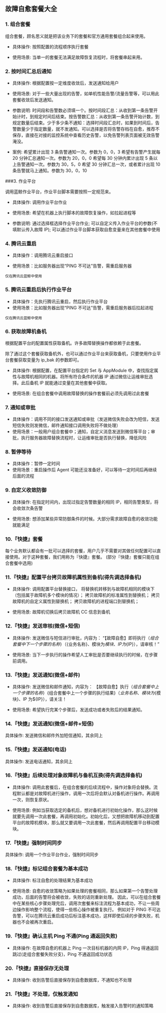 ## 故障自愈套餐大全

### 1. 组合套餐

组合套餐，顾名思义就是把该业务下的套餐和官方通用套餐组合起来使用。

-  具体操作:
按照配置的流程顺序执行套餐

-  使用场景:
当单一的套餐无法满足故障恢复流程时，将套餐串起来用。

### 2. 按时间汇总后通知

- 具体操作:
根据配置按一定维度收敛后，发送通知给用户

- 使用场景:
对于一些大量出现的告警，如单机性能告警/流量告警等，可以用此套餐收敛后发送通知。

- 参数说明:
时间段和告警数必须填一个。按时间段汇总：从收到第一条告警开始计时，到规定时间后结束。按告警数汇总：从收到第一条告警开始计数，到规定数量后结束。少于多少条不通知：选择时间段汇总时，如果到时间后，告警数量少于指定数量，就不发通知。可以选择是否将告警存档在自愈，推荐不保存，直接在对接的监控系统中查看历史告警，以免告警列表页面被无效告警淹没。

- 案例:
希望累计出现 3 条告警通知一次。参数为 0，0，3
希望有告警产生就每 20 分钟汇总通知一次。参数为 20，0，0
希望每 30 分钟内累计出现 5 条以上告警通知一次。参数为 30，5，0
希望 30 分钟汇总一次，或者累计出现 10 条告警就马上通知。参数为 30，0，10

###3. 作业平台

调用蓝鲸作业平台，作业平台脚本需要按照一定规范来。

- 具体操作:
调用作业平台作业

- 使用场景:
希望在机器上执行脚本的故障恢复操作，如拉起进程等

- 参数说明:
通过选择框选择作业平台作业;
可以自定义传入作业平台的参数(不填默认传入故障 IP);
可以通过作业平台脚本获取自愈变量来在其他套餐中使用

### 4. 腾讯云重启

- 具体操作：调用腾讯云重启接口

- 使用场景：比如服务器出现“PING 不可达”告警，需重启服务器

```plain
仅在腾讯云蓝鲸中使用
```


### 5. 腾讯云重启后执行作业平台

- 具体操作：先执行腾讯云重启，然后执行作业平台
- 使用场景：比如服务器出现“PING 不可达”告警，需重启服务器后拉起进程

```plain
仅在腾讯云蓝鲸中使用
```


### 6. 获取故障机备机

根据配置平台的配置属性获取备机。许多故障替换操作都依赖于此套餐。

除了通过这个套餐获取备机外，也可以通过作业平台来获取备机，只要使用作业平台套餐获取变量为 ip_bak 的参数即可。

- 具体操作:
根据配置，在配置平台指定的 Set 与 AppModule 中，查找指定属性与故障机相同的机器。将所有符合条件的机器 IP 通过微信让运维审批选择。此后备机 IP 就能通过变量在其他套餐中获取。

- 使用场景:
在组合套餐中调用故障替换的操作套餐前必须先调用过此套餐

### 7. 通知或审批

- 具体操作：调用不同的接口发送通知或审批（发送微信失败会改为短信，发送短信失败则发微信，邮件通知接口调用失败将不做处理）
- 使用场景：一般用户组合套餐中；通知，自定义消息发送到微信等平台；审批，执行服务器故障替换流程时，让运维审批是否执行替换，降低风险

### 8. 暂停等待

- 具体操作：暂停一定时间
- 使用场景：重启操作后 Agent 可能还没准备好，可以等待一定时间后再继续后面的流程

### 9. 自定义收敛防御

- 具体操作:
在指定时间内，出现过指定告警数量的相同 IP，相同告警类型，将会收敛次条告警

- 使用场景:
想添加某些异常防御条件的时候。大部分需求故障自愈的收敛功能就能满足


### 10.『快捷』套餐

每个业务默认都会有一批可以选择的套餐，用户几乎不需要对其做任何配置可以直接使用。对于这种套餐，我们用称为『快捷』套餐。
(部分『快捷』套餐只能在组合套餐中选用)

### 11.『快捷』配置平台拷贝故障机属性到备机(得先调选择备机)

- 具体操作:
调用配置平台替换接口，
将替换机转移到与故障机相同的模块下（包括属于故障机多个模块的情况）；
拷贝故障机的标准属性到替换机；
拷贝故障机的自定义属性到替换机；
拷贝故障机的进程端口到替换机；

- 使用场景:
故障机切换后拷贝故障机 CC 信息到备机


### 12.『快捷』发送审核(微信+短信)

- 具体操作:
发送微信与短信进行审批，内容为：
“【故障自愈】即将执行（${组合套餐中下一个步骤的名称}）（${业务名称}、模块为${模块}、IP 为${IP}），请审核！”

- 使用场景:
当下一步执行的操作希望人工审批是否要继续执行的时候，在步骤前调用。

### 13.『快捷』发送通知(微信+邮件)

- 具体操作:
发送微信和邮件通知，内容为：
【故障自愈】执行（${组合套餐中上一个步骤的名称}）${组合套餐中上一个步骤的执行结果}（${业务名称}、模块为${模块}、IP 为${IP}），请关注！

- 使用场景:
希望执行完某个步骤后，发送成功或者失败后的结果通知。

### 14.『快捷』发送通知(微信+邮件+短信)

具体操作:
发送微信和邮件外加短信通知，其余同上
### 15.『快捷』发送通知(电话)

具体操作:
发送电话通知，其余同上

### 16.『快捷』后续处理对象故障机与备机互换(得先调选择备机)

- 具体操作:
调用此套餐后，在组合套餐的后续流程中，操作对象将会替换。流程默认都是对故障机进行操作，调用一次后将会默认对备机进行操作。再调用一次，则恢复原状。

- 使用场景:
例如当获取选定的备机后，想对备机进行初始化操作，那么这时候就要先调用一次此套餐，再调用初始化。初始化后，又想把故障机移动到配置平台的故障机模块，那么就又要调用一次此套餐，然后再调用配置平台移动模块。


### 17.『快捷』强制时间同步

具体操作:
调用一个作业平台作业，强制时间同步
### 18.『快捷』标记组合套餐为基本成功

- 具体操作:
标注自愈的处理结果为基本成功

- 使用场景:
自愈的收敛策略为如果处理的套餐相同，那么如果第一个告警处理成功，后面的告警将会被收敛，失败的话则重新处理。
因此，可以在组合套餐中在某些核心步骤处理完后，调用次套餐来标注流程为基本成功，不让一些周边操作影响整个流程，使得一些核心操作被重复执行。
例如对于 PING 不可达告警，可以在腾讯云重启成功后标注基本成功，这样即使后续的步骤失败，机器也不会被再次重启。

### 19.『快捷』确认主机 Ping 不通(Ping 通返回失败)
- 具体操作:
在故障自愈的机器上 Ping 一次目标机器的内网 IP，Ping 得通返回跳过(走组合套餐失败分支)，Ping 不通返回成功状态

### 20.『快捷』直接保存无处理
- 具体操作:
收到告警后直接保存到自愈数据库，不通知也不处理

### 21.『快捷』不处理，仅触发通知

- 具体操作:
收到告警后直接保存到自愈数据库，触发接入告警时的通知策略



